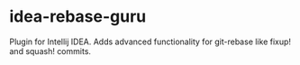 # idea-rebase-guru
Plugin for Intellij IDEA. Adds advanced functionality for git-rebase like fixup! and squash! commits.
